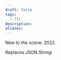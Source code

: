 ```yaml
---
draft: false
tags:
  - TIL
description: 
aliases:
---
```

New to the scene: 2022.

Replaces JSON.Stringi